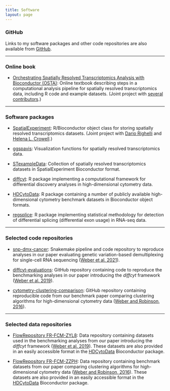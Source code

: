 ```yaml
---
title: Software
layout: page
---
```



### GitHub

Links to my software packages and other code repositories are also available from [GitHub](https://github.com/lmweber).


---


### Online book

- [Orchestrating Spatially Resolved Transcriptomics Analysis with Bioconductor (OSTA)](https://lmweber.org/OSTA-book/): Online textbook describing steps in a computational analysis pipeline for spatially resolved transcriptomics data, including R code and example datasets. (Joint project with [several contributors](https://lmweber.org/OSTA-book/contributors.html).)


---


### Software packages

- [SpatialExperiment](https://bioconductor.org/packages/SpatialExperiment): R/Bioconductor object class for storing spatially resolved transcriptomics datasets. (Joint project with [Dario Righelli](https://github.com/drighelli) and [Helena L. Crowell](https://helenalc.github.io/).)

- [ggspavis](https://github.com/lmweber/ggspavis): Visualization functions for spatially resolved transcriptomics data.

- [STexampleData](https://bioconductor.org/packages/STexampleData): Collection of spatially resolved transcriptomics datasets in SpatialExperiment Bioconductor format.

- [diffcyt](https://bioconductor.org/packages/diffcyt): R package implementing a computational framework for differential discovery analyses in high-dimensional cytometry data.

- [HDCytoData](http://bioconductor.org/packages/HDCytoData): R package containing a number of publicly available high-dimensional cytometry benchmark datasets in Bioconductor object formats.

- [regsplice](http://bioconductor.org/packages/regsplice): R package implementing statistical methodology for detection of differential splicing (differential exon usage) in RNA-seq data.


---


### Selected code repositories

- [snp-dmx-cancer](https://github.com/lmweber/snp-dmx-cancer): Snakemake pipeline and code repository to reproduce analyses in our paper evaluating genetic variation-based demultiplexing for single-cell RNA sequencing ([Weber et al. 2021](https://www.biorxiv.org/content/10.1101/2020.11.06.371963v3)).

- [diffcyt-evaluations](https://github.com/lmweber/diffcyt-evaluations): GitHub repository containing code to reproduce the benchmarking analyses in our paper introducing the *diffcyt* framework ([Weber et al. 2019](https://www.nature.com/articles/s42003-019-0415-5)).

- [cytometry-clustering-comparison](https://github.com/lmweber/cytometry-clustering-comparison): GitHub repository containing reproducible code from our benchmark paper comparing clustering algorithms for high-dimensional cytometry data ([Weber and Robinson, 2016](https://onlinelibrary.wiley.com/doi/full/10.1002/cyto.a.23030)).


---


### Selected data repositories

- [FlowRepository FR-FCM-ZYL8](http://flowrepository.org/id/FR-FCM-ZYL8): Data repository containing datasets used in the benchmarking analyses from our paper introducing the *diffcyt* framework ([Weber et al. 2019](https://www.nature.com/articles/s42003-019-0415-5)). These datasets are also provided in an easily accessible format in the [HDCytoData](http://bioconductor.org/packages/HDCytoData) Bioconductor package.

- [FlowRepository FR-FCM-ZZPH](http://flowrepository.org/id/FR-FCM-ZZPH): Data repository containing benchmark datasets from our paper comparing clustering algorithms for high-dimensional cytometry data ([Weber and Robinson, 2016](https://onlinelibrary.wiley.com/doi/full/10.1002/cyto.a.23030)). These datasets are also provided in an easily accessible format in the [HDCytoData](http://bioconductor.org/packages/HDCytoData) Bioconductor package.

